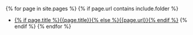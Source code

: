 {% for page in site.pages %}
  {% if page.url contains include.folder %}
* [{% if page.title %}{{page.title}}{% else %}{{page.url}}{% endif %}]({{page.url}})
  {% endif %}
{% endfor %}
